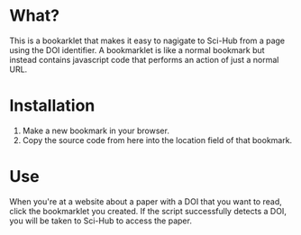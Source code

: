 # What?
This is a bookarklet that makes it easy to nagigate to Sci-Hub from a page using the DOI identifier. A bookmarklet is like a normal bookmark but instead contains javascript code that performs an action of just a normal URL.

# Installation
1. Make a new bookmark in your browser.
2. Copy the source code from here into the location field of that bookmark.

# Use
When you're at a website about a paper with a DOI that you want to read, click the bookmarklet you created. If the script successfully detects a DOI, you will be taken to Sci-Hub to access the paper.
